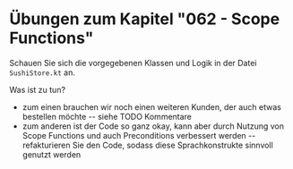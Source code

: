 # Übungen zum Kapitel "062 - Scope Functions"

Schauen Sie sich die vorgegebenen Klassen und Logik in der Datei `SushiStore.kt` an.

Was ist zu tun?

- zum einen brauchen wir noch einen weiteren Kunden, der auch etwas bestellen möchte -- siehe TODO Kommentare
- zum anderen ist der Code so ganz okay, kann aber durch Nutzung von Scope Functions und auch Preconditions 
verbessert werden -- refakturieren Sie den Code, sodass diese Sprachkonstrukte sinnvoll genutzt werden

